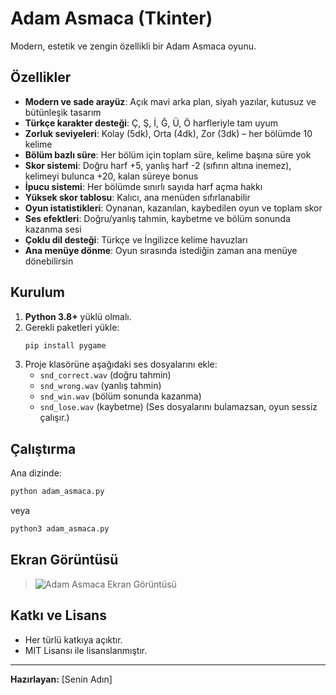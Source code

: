 # Adam Asmaca (Tkinter)

Modern, estetik ve zengin özellikli bir Adam Asmaca oyunu.

## Özellikler
- **Modern ve sade arayüz**: Açık mavi arka plan, siyah yazılar, kutusuz ve bütünleşik tasarım
- **Türkçe karakter desteği**: Ç, Ş, İ, Ğ, Ü, Ö harfleriyle tam uyum
- **Zorluk seviyeleri**: Kolay (5dk), Orta (4dk), Zor (3dk) – her bölümde 10 kelime
- **Bölüm bazlı süre**: Her bölüm için toplam süre, kelime başına süre yok
- **Skor sistemi**: Doğru harf +5, yanlış harf -2 (sıfırın altına inemez), kelimeyi bulunca +20, kalan süreye bonus
- **İpucu sistemi**: Her bölümde sınırlı sayıda harf açma hakkı
- **Yüksek skor tablosu**: Kalıcı, ana menüden sıfırlanabilir
- **Oyun istatistikleri**: Oynanan, kazanılan, kaybedilen oyun ve toplam skor
- **Ses efektleri**: Doğru/yanlış tahmin, kaybetme ve bölüm sonunda kazanma sesi
- **Çoklu dil desteği**: Türkçe ve İngilizce kelime havuzları
- **Ana menüye dönme**: Oyun sırasında istediğin zaman ana menüye dönebilirsin

## Kurulum
1. **Python 3.8+** yüklü olmalı.
2. Gerekli paketleri yükle:
   ```bash
   pip install pygame
   ```
3. Proje klasörüne aşağıdaki ses dosyalarını ekle:
   - `snd_correct.wav` (doğru tahmin)
   - `snd_wrong.wav` (yanlış tahmin)
   - `snd_win.wav` (bölüm sonunda kazanma)
   - `snd_lose.wav` (kaybetme)
   (Ses dosyalarını bulamazsan, oyun sessiz çalışır.)

## Çalıştırma
Ana dizinde:
```bash
python adam_asmaca.py
```
veya
```bash
python3 adam_asmaca.py
```

## Ekran Görüntüsü
> ![Adam Asmaca Ekran Görüntüsü](ekran_goruntusu.png)

## Katkı ve Lisans
- Her türlü katkıya açıktır.
- MIT Lisansı ile lisanslanmıştır.

---
**Hazırlayan:** [Senin Adın] 